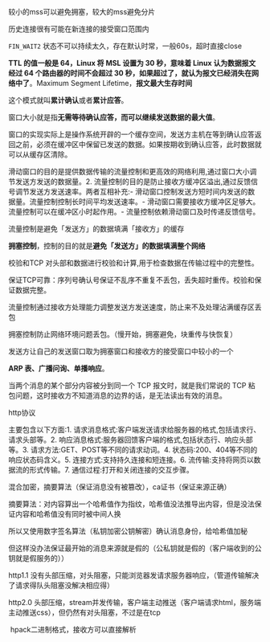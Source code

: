 较小的mss可以避免拥塞，较大的mss避免分片

历史连接很有可能在新连接的接受窗口范围内

`FIN_WAIT2` 状态不可以持续太久，存在默认时常，一般60s，超时直接close

**TTL 的值一般是 64，Linux 将 MSL 设置为 30 秒，意味着 Linux 认为数据报文经过 64 个路由器的时间不会超过 30 秒，如果超过了，就认为报文已经消失在网络中了**。Maximum Segment Lifetime，**报文最大生存时间**



这个模式就叫**累计确认**或者**累计应答**。

窗口大小就是指**无需等待确认应答，而可以继续发送数据的最大值**。

窗口的实现实际上是操作系统开辟的一个缓存空间，发送方主机在等到确认应答返回之前，必须在缓冲区中保留已发送的数据。如果按期收到确认应答，此时数据就可以从缓存区清除。

滑动窗口的目的是提供数据传输的流量控制和更高效的网络利用,通过窗口大小调节发送方发送的数据量。2. 流量控制的目的是防止接收方缓冲区溢出,通过反馈信号调节发送方发送速率。两者互相补充:- 滑动窗口控制发送方短时间内发送的数据量。流量控制控制长时间平均发送速率。- 滑动窗口需要接收方缓冲区足够大。流量控制可以在缓冲区小时起作用。- 流量控制依赖滑动窗口及时传递反馈信号。

流量控制是避免「发送方」的数据填满「接收方」的缓存

**拥塞控制**，控制的目的就是**避免「发送方」的数据填满整个网络**

校验和TCP 对头部和数据进行校验和计算,用于检查数据在传输过程中的完整性。

保证TCP可靠：序列号确认号保证不乱序不重复不丢包，丢失超时重传。校验和保证数据完整。

流量控制通过接收方处理能力调整发送方发送速度，防止来不及处理沾满缓存区丢包

拥塞控制防止网络环境问题丢包。（慢开始，拥塞避免，块重传与快恢复）

发送方让自己的发送窗口取为拥塞窗口和接收方的接受窗口中较小的一个

**ARP 表、广播问询、单播响应**。

当两个消息的某个部分内容被分到同一个 TCP 报文时，就是我们常说的 TCP 粘包问题，这时接收方不知道消息的边界的话，是无法读出有效的消息。

http协议

主要包含以下方面:1. 请求消息格式:客户端发送请求给服务器的格式,包括请求行、请求头部等。2. 响应消息格式:服务器回馈客户端的格式,包括状态行、响应头部等。3. 请求方法:GET、POST等不同的请求动词。4. 状态码:200、404等不同的响应状态码含义。5. 连接方式:支持持久连接和短连接。6. 流传输:支持将网页以数据流的形式传输。7. 通信过程:打开和关闭连接的交互步骤。

混合加密，摘要算法（保证消息没有被篡改），ca证书（保证来源正确）

摘要算法：对内容算出一个哈希值作为指纹，哈希值没法推导出内容，但是没法保证内容和哈希值没有同时被中间人换

所以又使用数字签名算法（私钥加密公钥解密）确认消息身份，给哈希值加秘

但这样没办法保证最开始的消息来源就是假的（公私钥就是假的（客户端收到的公钥就是假服务的））



http1.1 没有头部压缩，对头阻塞，只能浏览器发请求服务器响应，（管道传输解决了请求得队头阻塞没解决相应得）

http2.0 头部压缩，stream并发传输，客户端主动推送（客户端请求html，服务端主动推送css），但仍然有对头阻塞，不过是在tcp

​		hpack二进制格式，接收方可以直接解析





